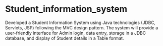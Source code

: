 # Student_information_system
Developed a Student Information System using Java technologies (JDBC, Servlets, JSP) following the MVC design pattern. The system will provide a user-friendly interface for Admin  login, data entry, storage in a JDBC database, and display of Student details in a Table format.
